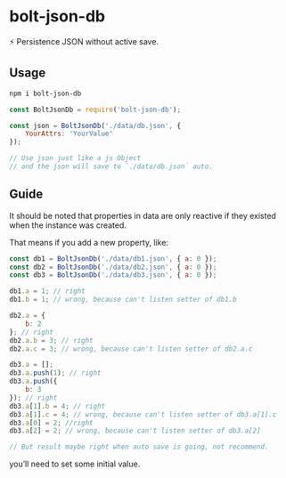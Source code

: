 # bolt-json-db
⚡️ Persistence JSON without active save.

## Usage

```bash
npm i bolt-json-db
```

```js
const BoltJsonDb = require('bolt-json-db');

const json = BoltJsonDb('./data/db.json', {
    YourAttrs: 'YourValue'
});

// Use json just like a js Object
// and the json will save to `./data/db.json` auto.
```

## Guide

It should be noted that properties in data are only reactive if they existed when the instance was created.

That means if you add a new property, like:

```js
const db1 = BoltJsonDb('./data/db1.json', { a: 0 });
const db2 = BoltJsonDb('./data/db2.json', { a: 0 });
const db3 = BoltJsonDb('./data/db3.json', { a: 0 });

db1.a = 1; // right
db1.b = 1; // wrong, because can't listen setter of db1.b

db2.a = {
    b: 2
}; // right
db2.a.b = 3; // right
db2.a.c = 3; // wrong, because can't listen setter of db2.a.c

db3.a = [];
db3.a.push(1); // right
db3.a.push({
    b: 3
}); // right
db3.a[1].b = 4; // right
db3.a[1].c = 4; // wrong, because can't listen setter of db3.a[1].c
db3.a[0] = 2; //right
db3.a[2] = 2; // wrong, because can't listen setter of db3.a[2]

// But result maybe right when auto save is going, not recommend.
```

you’ll need to set some initial value.
